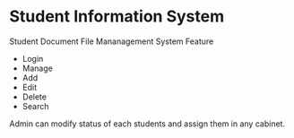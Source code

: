 # Student Information System 
 
Student Document File Mananagement System Feature

<ul>
<li>Login</li>
<li>Manage</li>
<li>Add</li>
<li>Edit</li>
<li>Delete</li>
<li>Search</li>
</ul>

<p>Admin can modify status of each students and assign them in any cabinet.</p>

